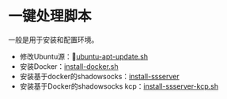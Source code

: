 # 一键处理脚本

一般是用于安装和配置环境。

- 修改Ubuntu源：[ubuntu-apt-update.sh](https://github.com/0xHJK/onekey/blob/master/ubuntu-apt-update.sh)
- 安装Docker：[install-docker.sh](https://github.com/0xHJK/onekey/blob/master/install-docker.sh)
- 安装基于docker的shadowsocks：[install-ssserver](https://github.com/0xHJK/onekey/blob/master/install-ssserver.sh)
- 安装基于Docker的shadowsocks kcp：[install-ssserver-kcp.sh](https://github.com/0xHJK/onekey/blob/master/install-ssserver-kcp.sh)

